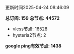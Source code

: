 更新时间2025-04-24 08:46:09

**总订阅: 159**
**总节点: 44572**
- vless节点: 16528
- hysteria2节点: 2

**google ping有效节点: 1438**
